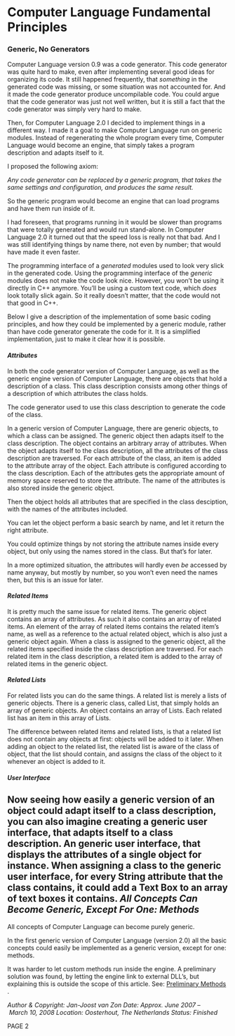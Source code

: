 ﻿Computer Language Fundamental Principles
========================================

### **Generic, No Generators**
Computer Language version 0.9 was a code generator. This code generator was quite hard to make, even after implementing several good ideas for organizing its code. It still happened frequently, that *something* in the generated code was missing, or some situation was not accounted for. And it made the code generator produce uncompilable code. You could argue that the code generator was just not well written, but it is still a fact that the code generator was simply very hard to make.

Then, for Computer Language 2.0 I decided to implement things in a different way. I made it a goal to make Computer Language run on generic modules. Instead of regenerating the whole program every time, Computer Language would become an engine, that simply takes a program description and adapts itself to it.

I proposed the following axiom:

*Any code generator can be replaced by a generic program, that takes the same settings and configuration, and produces the same result.*

So the generic program would become an engine that can load programs and have them run inside of it.

I had foreseen, that programs running in it would be slower than programs that were totally generated and would run stand-alone. In Computer Language 2.0 it turned out that the speed loss is really not that bad. And I was still identifying things by name there, not even by number; that would have made it even faster.

The programming interface of a *generated* modules used to look very slick in the generated code. Using the programming interface of the *generic* modules does not make the code look nice. However, you won’t be using it directly in C++ anymore. You’ll be using a custom text code, which *does*  look totally slick again. So it really doesn’t matter, that the code would not that good in C++.

Below I give a description of the implementation of some basic coding principles, and how they could be implemented by a generic module, rather than have code generator generate the code for it. It is a simplified implementation, just to make it clear how it is possible.
#### ***Attributes***
In both the code generator version of Computer Language, as well as the generic engine version of Computer Language, there are objects that hold a description of a class. This class description consists among other things of a description of which attributes the class holds.

The code generator used to use this class description to generate the code of the class.

In a generic version of Computer Language, there are generic objects, to which a class can be assigned. The generic object then adapts itself to the class description. The object contains an arbitrary array of attributes. When the object adapts itself to the class description, all the attributes of the class description are traversed. For each attribute of the class, an item is added to the attribute array of the object. Each attribute is configured according to the class description. Each of the attributes gets the appropriate amount of memory space reserved to store the attribute. The name of the attributes is also stored inside the generic object.

Then the object holds all attributes that are specified in the class desciption, with the names of the attributes included.

You can let the object perform a basic search by name, and let it return the right attribute.

You could optimize things by not storing the attribute names inside every object, but only using the names stored in the class. But that’s for later.

In a more optimized situation, the attributes will hardly even *be*  accessed by name anyway, but mostly by number, so you won’t even need the names then, but this is an issue for later.
#### ***Related Items***
It is pretty much the same issue for related items. The generic object contains an array of attributes. As such it also contains an array of related items. An element of the array of related items contains the related item’s name, as well as a reference to the actual related object, which is also just a generic object again. When a class is assigned to the generic object, all the related items specified inside the class description are traversed. For each related item in the class description, a related item is added to the array of related items in the generic object.
#### ***Related Lists***
For related lists you can do the same things. A related list is merely a lists of generic objects. There is a generic class, called List, that simply holds an array of generic objects. An object contains an array of Lists. Each related list has an item in this array of Lists.

The difference between related items and related lists, is that a related list does not contain any objects at first: objects will be added to it later. When adding an object to the related list, the related list is aware of the class of object, that the list should contain, and assigns the class of the object to it whenever an object is added to it.
#### ***User Interface***
Now seeing how easily a generic version of an object could adapt itself to a class description, you can also imagine creating a generic user interface, that adapts itself to a class description. An generic user interface, that displays the attributes of a single object for instance. When assigning a class to the generic user interface, for every String attribute that the class contains, it could add a Text Box to an array of text boxes it contains.
***All Concepts Can Become Generic,
Except For One: Methods***
-----------------------------------
All concepts of Computer Language can become purely generic.

In the first generic version of Computer Language (version 2.0) all the basic concepts could easily be implemented as a generic version, except for one: methods.

It was harder to let custom methods run inside the engine. A preliminary solution was found, by letting the engine link to external DLL’s, but explaining this is outside the scope of this article. See: [Preliminary Methods]() .

*Author & Copyright: Jan-Joost van Zon        Date: Approx. June 2007 – March 10, 2008        Location: Oosterhout, The Netherlands        Status: Finished*

PAGE  2

